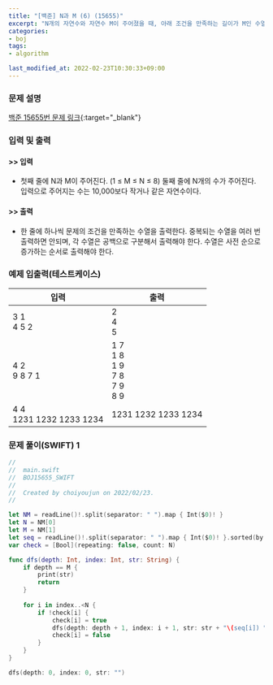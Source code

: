 ```yaml
---
title: "[백준] N과 M (6) (15655)"
excerpt: "N개의 자연수와 자연수 M이 주어졌을 때, 아래 조건을 만족하는 길이가 M인 수열을 모두 구하는 프로그램을 작성하시오."
categories:
- boj
tags:
- algorithm

last_modified_at: 2022-02-23T10:30:33+09:00
---
```



### 문제 설명
[백준 15655번 문제 링크](https://www.acmicpc.net/problem/15655#description){:target="_blank"}




### 입력 및 출력
#### >> 입력
* 첫째 줄에 N과 M이 주어진다. (1 ≤ M ≤ N ≤ 8)
둘째 줄에 N개의 수가 주어진다. 입력으로 주어지는 수는 10,000보다 작거나 같은 자연수이다.



#### >> 출력
* 한 줄에 하나씩 문제의 조건을 만족하는 수열을 출력한다. 중복되는 수열을 여러 번 출력하면 안되며, 각 수열은 공백으로 구분해서 출력해야 한다.
수열은 사전 순으로 증가하는 순서로 출력해야 한다.





### 예제 입출력(테스트케이스)


|입력|출력|
|-----|------|
|3 1<br>4 5 2|2<br>4<br>5|
|4 2<br>9 8 7 1|1 7<br>1 8<br>1 9<br>7 8<br>7 9<br>8 9|
|4 4<br>1231 1232 1233 1234|1231 1232 1233 1234|




### 문제 풀이(SWIFT) 1
```swift
//
//  main.swift
//  BOJ15655_SWIFT
//
//  Created by choiyoujun on 2022/02/23.
//

let NM = readLine()!.split(separator: " ").map { Int($0)! }
let N = NM[0]
let M = NM[1]
let seq = readLine()!.split(separator: " ").map { Int($0)! }.sorted(by: <)
var check = [Bool](repeating: false, count: N)

func dfs(depth: Int, index: Int, str: String) {
    if depth == M {
        print(str)
        return
    }
    
    for i in index..<N {
        if !check[i] {
            check[i] = true
            dfs(depth: depth + 1, index: i + 1, str: str + "\(seq[i]) ")
            check[i] = false
        }
    }
}

dfs(depth: 0, index: 0, str: "")
```